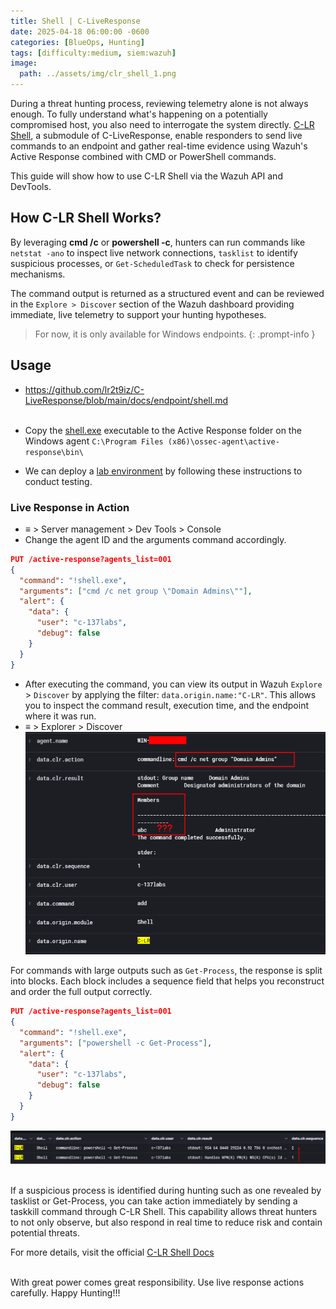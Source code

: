 ```yaml
---
title: Shell | C-LiveResponse
date: 2025-04-18 06:00:00 -0600
categories: [BlueOps, Hunting]
tags: [difficulty:medium, siem:wazuh]
image:
  path: ../assets/img/clr_shell_1.png
---
```


During a threat hunting process, reviewing telemetry alone is not always enough. To fully understand what's happening on a potentially compromised host, you also need to interrogate the system directly. [C-LR Shell](https://github.com/lr2t9iz/C-LiveResponse/blob/main/docs/endpoint/shell.md), a submodule of C-LiveResponse, enable responders to send live commands to an endpoint and gather real-time evidence using Wazuh's Active Response combined with CMD or PowerShell commands.

This guide will show how to use C-LR Shell via the Wazuh API and DevTools.

## How C-LR Shell Works?
By leveraging **cmd /c** or **powershell -c**, hunters can run commands like `netstat -ano` to inspect live network connections, `tasklist` to identify suspicious processes, or `Get-ScheduledTask` to check for persistence mechanisms.

The command output is returned as a structured event and can be reviewed in the `Explore > Discover` section of the Wazuh dashboard providing immediate, live telemetry to support your hunting hypotheses.

> For now, it is only available for Windows endpoints.
{: .prompt-info }

## Usage
- <https://github.com/lr2t9iz/C-LiveResponse/blob/main/docs/endpoint/shell.md> <br><br>

- Copy the [shell.exe](https://github.com/lr2t9iz/wazuh-live-response/tree/main/endpoint/windows/bin) executable to the Active Response folder on the Windows agent `C:\Program Files (x86)\ossec-agent\active-response\bin\`
- We can deploy a [lab environment](https://c-137labs.mitzep.com/posts/wazuh-s1em/) by following these instructions to conduct testing.

### Live Response in Action
- ≡ > Server management > Dev Tools > Console
- Change the agent ID and the arguments command accordingly.
```json
PUT /active-response?agents_list=001
{
  "command": "!shell.exe",
  "arguments": ["cmd /c net group \"Domain Admins\""],
  "alert": {
    "data": {
      "user": "c-137labs",
      "debug": false
    }
  }
}
```
- After executing the command, you can view its output in Wazuh `Explore` > `Discover` by applying the filter: `data.origin.name:"C-LR"`. This allows you to inspect the command result, execution time, and the endpoint where it was run.
- ≡ > Explorer > Discover
![Image](../assets/img/clr_shell_2.png) <br>

For commands with large outputs such as `Get-Process`, the response is split into blocks. Each block includes a sequence field that helps you reconstruct and order the full output correctly.

```json
PUT /active-response?agents_list=001
{
  "command": "!shell.exe",
  "arguments": ["powershell -c Get-Process"],
  "alert": {
    "data": {
      "user": "c-137labs",
      "debug": false
    }
  }
}
```
![Image](../assets/img/clr_shell_3.png)<br><br>

If a suspicious process is identified during hunting such as one revealed by tasklist or Get-Process, you can take action immediately by sending a taskkill command through C-LR Shell. This capability allows threat hunters to not only observe, but also respond in real time to reduce risk and contain potential threats.

For more details, visit the official [C-LR Shell Docs](https://github.com/lr2t9iz/C-LiveResponse/blob/main/docs/endpoint/shell.md) <br><br>

With great power comes great responsibility. Use live response actions carefully. 
Happy Hunting!!!